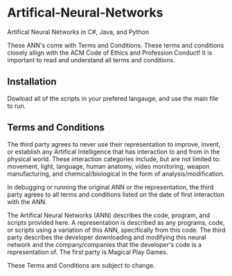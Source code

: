 # Artifical-Neural-Networks
Artifical Neural Networks in C#, Java, and Python

These ANN's come with Terms and Conditions.
These terms and conditions closely allign with the ACM Code of Ethics and Profession Conduct!
It is important to read and understand all terms and conditions.

## Installation
Dowload all of the scripts in your prefered langauge, and use the main file to run.

## Terms and Conditions

The third party agrees to never use their representation to improve, invent, or establish any Artifical Intelligence that has interaction to and from in the physical world. These interaction categories include, but are not limited to: movement, light, language, human anatomy, video monitoring, weapon manufacturing, and chemical/biological in the form of analysis/modification.

In debugging or running the original ANN or the representation, the third party agrees to all terms and conditions listed on the date of first interaction with the ANN.



The Artifical Neural Networks (ANN) describes the code, program, and scripts provided here.
A representation is described as any programs, code, or scripts using a variation of this ANN, specifically from this code.
The third party describes the developer downloading and modifying this neural network and the company/companies that the developer's code is a representation of.
The first party is Magical Play Games.

These Terms and Conditions are subject to change.
